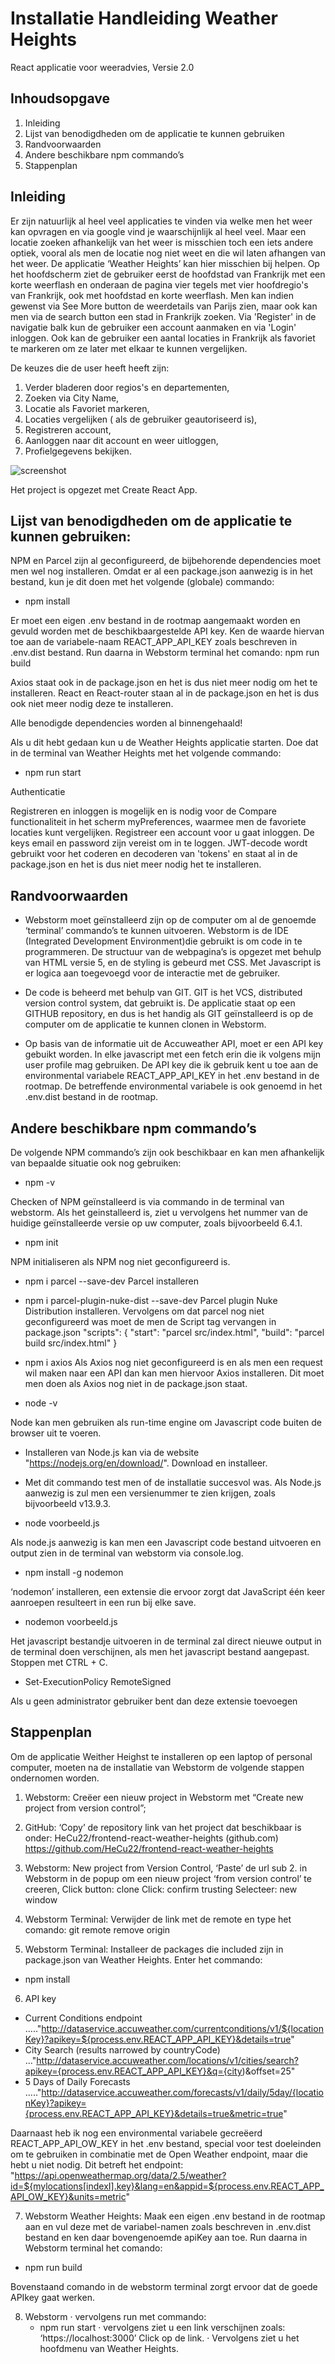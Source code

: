 # Installatie Handleiding Weather Heights
React applicatie voor weeradvies,
Versie 2.0

## Inhoudsopgave

1. Inleiding
2. Lijst van benodigdheden om de applicatie te kunnen gebruiken
3. Randvoorwaarden
4. Andere beschikbare npm commando’s
5. Stappenplan


## Inleiding

Er zijn natuurlijk al heel veel applicaties te vinden via welke men het weer kan opvragen en via google vind je waarschijnlijk al heel veel. Maar een locatie zoeken afhankelijk van het weer is misschien toch een iets andere optiek, vooral als men de locatie nog niet weet en die wil laten afhangen van het weer.
De applicatie ‘Weather Heights’ kan hier misschien bij helpen. Op het hoofdscherm ziet de gebruiker eerst de hoofdstad van Frankrijk met een korte weerflash en onderaan de pagina vier tegels met vier hoofdregio's van Frankrijk, ook met hoofdstad en korte weerflash. Men kan indien gewenst via See More button de weerdetails van Parijs zien, maar ook kan men via de search button een stad in Frankrijk zoeken.
Via 'Register' in de navigatie balk kun de gebruiker een account aanmaken en via 'Login' inloggen.
Ook kan de gebruiker een aantal locaties in Frankrijk als favoriet te markeren om ze later met elkaar te kunnen vergelijken.


De keuzes die de user heeft heeft zijn:

1. Verder bladeren door regios's en departementen,
2. Zoeken via City Name,
3. Locatie als Favoriet markeren,
4. Locaties vergelijken ( als de gebruiker geautoriseerd is),
4. Registreren account,
5. Aanloggen naar dit account en weer uitloggen,
6. Profielgegevens bekijken.


![screenshot](./src/assets/screenshots/screenshot-main.png)

Het project is opgezet met Create React App.

## Lijst van benodigdheden om de applicatie te kunnen gebruiken:


NPM en Parcel zijn al geconfigureerd, de bijbehorende dependencies moet men wel nog  installeren.
Omdat er al een package.json aanwezig is in het bestand, kun je dit doen met het volgende (globale) commando:

* npm install

Er moet een eigen .env bestand in de rootmap aangemaakt worden en gevuld worden met de beschikbaargestelde API key. Ken de waarde hiervan toe aan de variabele-naam REACT_APP_API_KEY zoals beschreven in .env.dist bestand.
Run daarna in Webstorm terminal het comando:
npm run build

Axios staat ook in de package.json en het is dus niet meer nodig om het te installeren.
React en React-router staan al in de package.json en het is dus ook niet meer nodig deze te installeren.

Alle benodigde dependencies worden al binnengehaald!

Als u dit hebt gedaan kun u de Weather Heights applicatie starten. Doe dat in de terminal van Weather Heights met het volgende commando:
* npm run start

Authenticatie

Registreren en inloggen is mogelijk en is nodig voor de Compare functionaliteit in het scherm myPreferences, waarmee men de favoriete locaties kunt vergelijken.
Registreer een account voor u gaat inloggen.
De keys email en password zijn vereist om in te loggen.
JWT-decode wordt gebruikt voor het coderen en decoderen van 'tokens' en staat al in de package.json en het is dus niet meer nodig het te installeren.

## Randvoorwaarden

* Webstorm moet geïnstalleerd zijn op de computer om al de genoemde ‘terminal’ commando’s te kunnen uitvoeren. Webstorm is de IDE (Integrated Development Environment)die gebruikt is om code in te programmeren. De structuur van de webpagina’s is opgezet met behulp van HTML versie 5, en de styling is gebeurd met CSS. Met Javascript is er logica aan toegevoegd voor de interactie met de gebruiker.
* De code is beheerd met behulp van GIT.
  GIT is het VCS, distributed version control system, dat gebruikt is. De applicatie staat op een GITHUB repository, en dus is het handig als GIT geïnstalleerd is op de computer om de applicatie te kunnen clonen in Webstorm.

* Op basis van de informatie uit de Accuweather API, moet er een API key gebuikt worden. In elke javascript met een fetch erin die ik volgens mijn user profile mag gebruiken.
  De API key die ik gebruik kent u toe aan de environmental variabele REACT_APP_API_KEY in het .env bestand in de rootmap. De betreffende environmental variabele is ook genoemd in het .env.dist bestand in de rootmap.

## Andere beschikbare npm commando’s

De volgende NPM commando’s zijn ook beschikbaar en kan men afhankelijk van bepaalde situatie ook nog gebruiken:
* npm -v

Checken of NPM geïnstalleerd is via commando in de terminal van webstorm.
Als het geinstalleerd is, ziet u vervolgens het nummer van de huidige geïnstalleerde versie op uw computer, zoals bijvoorbeeld 6.4.1.
* npm init

NPM initialiseren als NPM nog niet geconfigureerd is.

* npm i parcel --save-dev
  Parcel installeren

* npm i parcel-plugin-nuke-dist --save-dev
  Parcel plugin Nuke Distribution installeren.
  Vervolgens om dat parcel nog niet geconfigureerd was moet de men de Script tag vervangen in package.json
  "scripts": { "start": "parcel src/index.html", "build": "parcel build src/index.html" }

* npm i axios
  Als Axios nog niet geconfigureerd is en als men een request wil maken naar een API dan kan men hiervoor Axios installeren. Dit moet men doen als Axios nog niet in de package.json staat.
* node -v

Node kan men gebruiken als run-time engine om Javascript code buiten de browser uit te voeren. 
* Installeren van Node.js kan via de website "https://nodejs.org/en/download/". Download en installeer.

* Met dit commando test men of de installatie succesvol was. Als Node.js aanwezig is zul men een versienummer te zien krijgen, zoals bijvoorbeeld v13.9.3.
* node voorbeeld.js

Als node.js aanwezig is kan men een Javascript code bestand uitvoeren en output zien in de terminal van webstorm via console.log.
* npm install -g nodemon

‘nodemon’ installeren, een extensie die ervoor zorgt dat JavaScript één keer aanroepen resulteert in een run bij elke save.
* nodemon voorbeeld.js

Het javascript bestandje uitvoeren in de terminal zal direct nieuwe output in de terminal doen verschijnen, als men het javascript bestand aangepast. Stoppen met CTRL + C.
* Set-ExecutionPolicy RemoteSigned

Als u geen administrator gebruiker bent dan deze extensie toevoegen



## Stappenplan

Om de applicatie Weither Heighst te installeren op een laptop of personal computer, moeten na de installatie van Webstorm de volgende stappen ondernomen worden.

1. Webstorm:
   Creëer een nieuw project in Webstorm met “Create new project from version control”;
2. GitHub:
   ‘Copy’ de repository link van het project dat beschikbaar is onder:
   HeCu22/frontend-react-weather-heights (github.com) https://github.com/HeCu22/frontend-react-weather-heights
3. Webstorm:
   New project from Version Control,
   ‘Paste’ de url sub 2. in Webstorm in de popup om een nieuw project ‘from version control’ te creeren,
   Click button:
   clone
   Click:
   confirm trusting
   Selecteer:
   new window
4. Webstorm Terminal:
   Verwijder de link met de remote en type het comando:
   git remote remove origin

5. Webstorm Terminal:
   Installeer de packages die included zijn in package.json van Weather Heights.
   Enter het commando:
* npm install

6. API key


* Current Conditions endpoint ....."http://dataservice.accuweather.com/currentconditions/v1/${locationKey}?apikey=${process.env.REACT_APP_API_KEY}&details=true"
* City Search (results narrowed by countryCode)  …"http://dataservice.accuweather.com/locations/v1/cities/search?apikey={process.env.REACT_APP_API_KEY}&q={city)&offset=25"
* 5 Days of Daily Forecasts  ....."http://dataservice.accuweather.com/forecasts/v1/daily/5day/{locationKey}?apikey={process.env.REACT_APP_API_KEY}&details=true&metric=true"

Daarnaast heb ik nog een environmental variabele gecreëerd REACT_APP_API_OW_KEY in het .env bestand, special voor test doeleinden om te gebruiken in combinatie met de Open Weather endpoint, maar die hebt u niet nodig.
Dit betreft het endpoint: "https://api.openweathermap.org/data/2.5/weather?id=${mylocations[indexI].key}&lang=en&appid=${process.env.REACT_APP_API_OW_KEY}&units=metric"

7. Webstorm Weather Heights:
Maak een eigen .env bestand in de rootmap aan en vul deze met de variabel-namen zoals beschreven in .env.dist bestand en ken daar bovengenoemde apiKey aan toe.
Run daarna in Webstorm terminal het comando:
* npm run build

Bovenstaand comando in de webstorm terminal zorgt ervoor dat de goede APIkey gaat werken.

8. Webstorm
   · vervolgens run met commando:
   * npm run start
   · vervolgens ziet u een link verschijnen zoals: ‘https://localhost:3000’
   Click op de link.
   · Vervolgens ziet u het hoofdmenu van Weather Heights.
